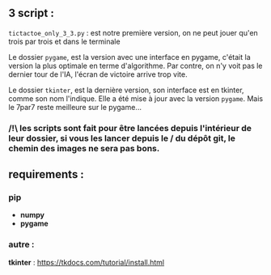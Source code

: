 ## 3 script :

`tictactoe_only_3_3.py` : est notre première version, on ne peut jouer qu'en trois par trois et dans le terminale

Le dossier `pygame`, est la version avec une interface en pygame, c'était la version la plus optimale en terme d'algorithme. Par contre, on n'y voit pas le dernier tour de l'IA, l'écran de victoire arrive trop vite.

Le dossier `tkinter`, est la dernière version, son interface est en tkinter, comme son nom l'indique. Elle a été mise à jour avec la version `pygame`. Mais le 7par7 reste meilleure sur le pygame...

### /!\ les scripts sont fait pour être lancées depuis l'intérieur de leur dossier, si vous les lancer depuis le / du dépôt git, le chemin des images ne sera pas bons.

## requirements : 

### pip
 - **numpy**
 - **pygame**

### autre : 
**tkinter** : https://tkdocs.com/tutorial/install.html